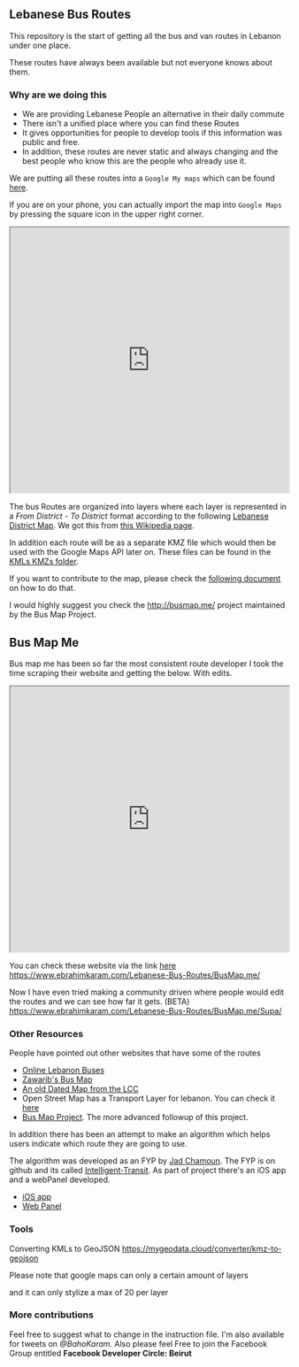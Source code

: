 ## Lebanese Bus Routes

This repository is the start of getting all the bus and van routes in Lebanon under one place.

These routes have always been available but not everyone knows about them.

### Why are we doing this
* We are providing Lebanese People an alternative in their daily commute
* There isn't a unified place where you can find these Routes
* It gives opportunities for people to develop tools if this information was public and free.
* In addition, these routes are never static and always changing and the best people who know this are the people who already use it.


We are putting all these routes into a `Google My maps` which can be found [here](https://www.google.com/maps/d/embed?mid=1F367Y0wIb2QAU39bC1vfqJ7hAD_W56qy).

If you are on your phone, you can actually import the map into `Google Maps` by pressing the square icon in the upper right corner.

<iframe src="https://www.google.com/maps/d/embed?mid=1F367Y0wIb2QAU39bC1vfqJ7hAD_W56qy" width="100%" height="480"></iframe>

The bus Routes are organized into layers where each layer is represented in a *From District* - *To District* format according to the following [Lebanese District Map](). We got this from [this Wikipedia page](https://en.wikipedia.org/wiki/Districts_of_Lebanon).

In addition each route will be as a separate KMZ file which would then be used with the Google Maps API later on. These files can be found in the [KMLs KMZs folder](https://github.com/EbrahimKaram/Lebanese-Bus-Routes/tree/master/KMLs%20KMZs).

If you want to contribute to the map, please check the [following document](https://github.com/EbrahimKaram/Lebanese-Bus-Routes/blob/master/How%20to%20Contribute%20to%20The%20Map.md) on how to do that.

I would highly suggest you check the http://busmap.me/ project maintained by the Bus Map Project.

## Bus Map Me

Bus map me has been so far the most consistent route developer
I took the time scraping their website and getting the below. With edits.
<iframe src="https://www.ebrahimkaram.com/Lebanese-Bus-Routes/BusMap.me/" width="100%" height="480"></iframe>

You can check these website via the link [here](https://www.ebrahimkaram.com/Lebanese-Bus-Routes/BusMap.me/)
https://www.ebrahimkaram.com/Lebanese-Bus-Routes/BusMap.me/

Now I have even tried making a community driven where people would edit the routes and we can see how far it gets. (BETA)
https://www.ebrahimkaram.com/Lebanese-Bus-Routes/BusMap.me/Supa/

### Other Resources
People have pointed out other websites that have some of the routes
* [Online Lebanon Buses](http://onlinelebanonbuses.com/)
* [Zawarib's Bus Map](https://github.com/EbrahimKaram/Lebanese-Bus-Routes/blob/master/Other%20Resources/Zawarib%20Bus%20Map.jpg)
* [An old Dated Map from the LCC](https://github.com/EbrahimKaram/Lebanese-Bus-Routes/blob/master/Other%20Resources/LCC%20Bus%20Map%20For%20Beirut.jpg)
* Open Street Map has a Transport Layer for lebanon. You can check it [here](https://www.openstreetmap.org/#map=18/33.89163/35.50467&layers=T)
* [Bus Map Project](http://busmap.me/). The more advanced followup of this project. 

In addition there has been an attempt to make an algorithm which helps users indicate which route they are going to use.

The algorithm was developed as an FYP by [Jad Chamoun](https://github.com/JadCham). The FYP is on github and its called [Intelligent-Transit](https://github.com/JadCham/Intelligent-Transit). As part of project there's an iOS app and a webPanel developed.
* [iOS app](https://github.com/JadCham/3alKhat-TransitApp)
* [Web Panel](https://github.com/JadCham/Intelligent-Transit-Web-Panel)

### Tools
Converting KMLs to GeoJSON
https://mygeodata.cloud/converter/kmz-to-geojson


Please note that google maps can only a certain amount of layers

and it can only stylize a max of 20 per layer


### More contributions
Feel free to suggest what to change in the instruction file. I'm also available for tweets on *@BahoKaram*. Also please feel Free to join the Facebook Group entitled **Facebook Developer Circle: Beirut**
